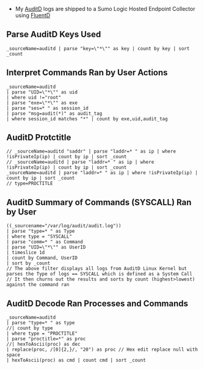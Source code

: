 * My [AuditD](https://linux.die.net/man/8/auditd) logs are shipped to a Sumo Logic Hosted Endpoint Collector using [FluentD](https://docs.fluentd.org/)

## Parse AuditD Keys Used

```
_sourceName=auditd | parse "key=\"*\"" as key | count by key | sort _count
```

## Interpret Commands Ran by User Actions

```
_sourceName=auditd
| parse "UID=\"*\"" as uid
| where uid !="root"
| parse "exe=\"*\"" as exe
| parse "ses=* " as session_id
| parse "msg=audit(*)" as audit_tag
| where session_id matches "*" | count by exe,uid,audit_tag
```

## AuditD Protctitle

```
// _sourceName=auditd "saddr" | parse "laddr=* " as ip | where !isPrivateIp(ip) | count by ip | sort _count
// _sourceName=auditd | parse "laddr=* " as ip | where !isPrivateIp(ip) | count by ip | sort _count
_sourceName=auditd | parse "laddr=* " as ip | where !isPrivateIp(ip) | count by ip | sort _count
// type=PROCTITLE
```

## AuditD Summary of Commands (SYSCALL) Ran by User

```
((_sourcename="/var/log/audit/audit.log"))
| parse "type=* " as Type
| where type = "SYSCALL"
| parse "comm=* " as Command
| parse "UID=\"*\"" as UserID
| timeslice 1d 
| count by Command, UserID
| sort by _count
// The above filter displays all logs from AuditD Linux Kernel but parses the Type of logs == SYSCALL which is defined as a System Call
// It then churns out the results and sorts by count (highest>lowest) against the command ran
```

## AuditD Decode Ran Processes and Commands

```
_sourceName=auditd
| parse "type=* " as type
//| count by type
| where type = "PROCTITLE"
| parse "proctitle=*" as proc 
//| hexToAscii(proc) as dec 
| replace(proc, /[0]{2,}/, "20") as proc // Hex edit replace null with space
| hexToAscii(proc) as cmd | count cmd | sort _count
```
